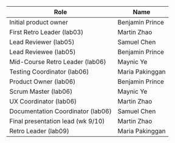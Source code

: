 | Role                             |   Name              |
|----------------------------------|---------------------|   
| Initial product owner            |  Benjamin Prince    |
| First Retro Leader (lab03)       | Martin Zhao         |
| Lead Reviewer (lab05)            | Samuel Chen         |
| Lead Reviewee (lab05)            | Benjamin Prince     |
| Mid-Course Retro Leader (lab06)  | Maynic Ye           |
| Testing Coordinator (lab06)      | Maria Pakinggan     |
| Product Owner (lab06)            | Benjamin Prince     |
| Scrum Master (lab06)             | Maynic Ye           |
| UX Coordinator (lab06)           | Martin Zhao         |
| Documentation Coordinator (lab06)| Samuel Chen         |
| Final presentation lead (wk 9/10)| Martin Zhao         |
| Retro Leader (lab09)             | Maria Pakinggan     |
